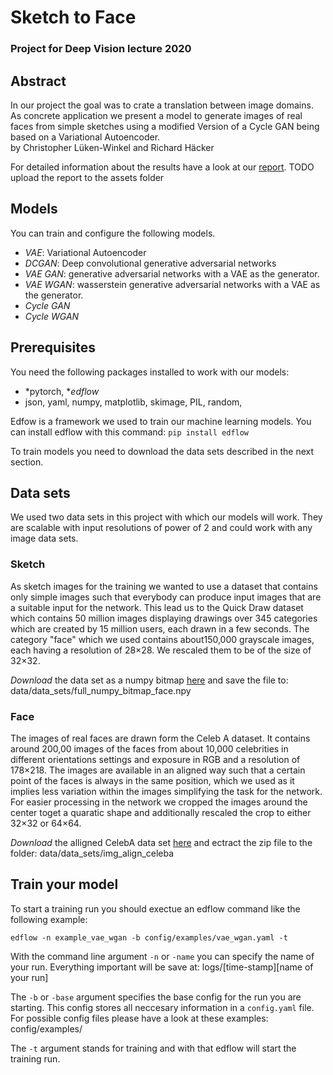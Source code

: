 # Sketch to Face
### Project for Deep Vision lecture 2020

## Abstract
In our project the goal was to crate a translation between image domains. As concrete application we present a model to generate images of real faces from simple sketches using a modified Version of a Cycle GAN being based on a Variational Autoencoder.  
by Christopher Lüken-Winkel and Richard Häcker

For detailed information about the results have a look at our [report](assets/report.pdf).
TODO upload the report to the assets folder
## Models
You can train and configure the following models.
- *VAE*: Variational Autoencoder
- *DCGAN*: Deep convolutional generative adversarial networks
- *VAE GAN*: generative adversarial networks with a VAE as the generator.
- *VAE WGAN*: wasserstein generative adversarial networks with a VAE as the generator.
- *Cycle GAN*
- *Cycle WGAN*

## Prerequisites
You need the following packages installed to work with our models:
* *pytorch, **edflow*
* json, yaml, numpy, matplotlib, skimage, PIL, random,

Edfow is a framework we used to train our machine learning models. You can install edflow with this command:
`pip install edflow` <br>

To train models you need to download the data sets described in the next section.

## Data sets
We used two data sets in this project with which our models will work. They are scalable with input resolutions of power of 2 and could work with any image data sets.

### Sketch
As sketch images for the training we wanted to use a dataset that contains only simple images such that everybody can produce input images that are a suitable input for the network. This lead us to the Quick Draw dataset which contains 50 million images displaying drawings over 345 categories which are created by 15 million users, each drawn in a few seconds. The category "face" which we used contains about150,000 grayscale images, each having a resolution of 28×28. We rescaled them to be of the size of 32×32. <br>

*Download* the data set as a numpy bitmap [here](https://storage.cloud.google.com/quickdraw_dataset/full/numpy_bitmap/face.npy) and save the file to: data/data_sets/full_numpy_bitmap_face.npy

### Face
The images of real faces are drawn form the Celeb A dataset. It contains around 200,00 images of the faces from about 10,000 celebrities in different orientations settings and exposure in RGB and a resolution of 178×218. The images are available in an aligned way such that a certain point of the faces is always in the same position, which we used as it implies less variation within the images simplifying the task for the network. For easier processing in the network we cropped the images around the center toget a quaratic shape and additionally rescaled the crop to either 32×32 or 64×64.

*Download* the alligned CelebA data set [here](https://drive.google.com/file/d/0B7EVK8r0v71pZjFTYXZWM3FlRnM/view?usp=drivesdk) and ectract the zip file to the folder: data/data_sets/img_align_celeba

## Train your model
To start a training run you should exectue an edflow command like the following example:

`edflow -n example_vae_wgan -b config/examples/vae_wgan.yaml -t`

With the command line argument `-n` or `-name` you can specify the name of your run. Everything important will be save at: logs/[time-stamp][name of your run]

The `-b` or `-base` argument specifies the base config for the run you are starting. This config stores all neccesary information in a `config.yaml` file.
For possible config files please have a look at these examples: config/examples/

The `-t` argument stands for training and with that edflow will start the training run.
